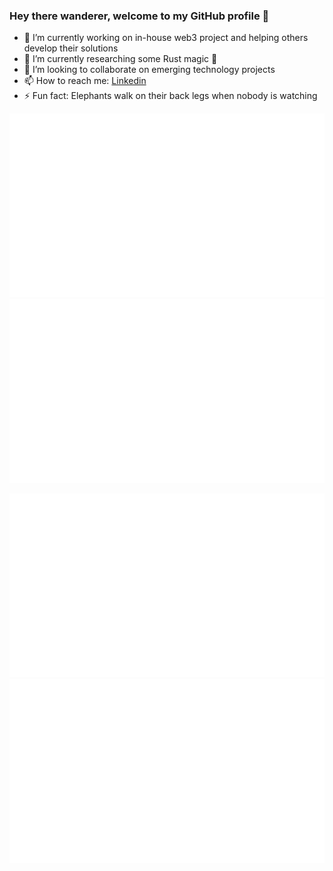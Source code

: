 ### Hey there wanderer, welcome to my GitHub profile 👋

- 🔭 I’m currently working on in-house web3 project and helping others develop their solutions
- 🌱 I’m currently researching some Rust magic 🦀
- 👯 I’m looking to collaborate on emerging technology projects
- 📫 How to reach me: [Linkedin](https://www.linkedin.com/in/marko-ivankovi%C4%87-274923201/)
- ⚡ Fun fact: Elephants walk on their back legs when nobody is watching

<!-- [![GitMark0's GitHub stats](https://github-readme-stats.vercel.app/api?username=GitMark0&show_icons=true&theme=radical&count_private=true&include_all_commits=true)](https://github.com/anuraghazra/github-readme-stats)
-->

![](https://raw.githubusercontent.com/GitMark0/github-stats/master/generated/languages.svg#gh-dark-mode-only)![](https://raw.githubusercontent.com/GitMark0/github-stats/master/generated/overview.svg#gh-dark-mode-only)

![](https://raw.githubusercontent.com/GitMark0/github-stats/master/generated/languages.svg#gh-light-mode-only)![](https://raw.githubusercontent.com/GitMark0/github-stats/master/generated/overview.svg#gh-light-mode-only)
